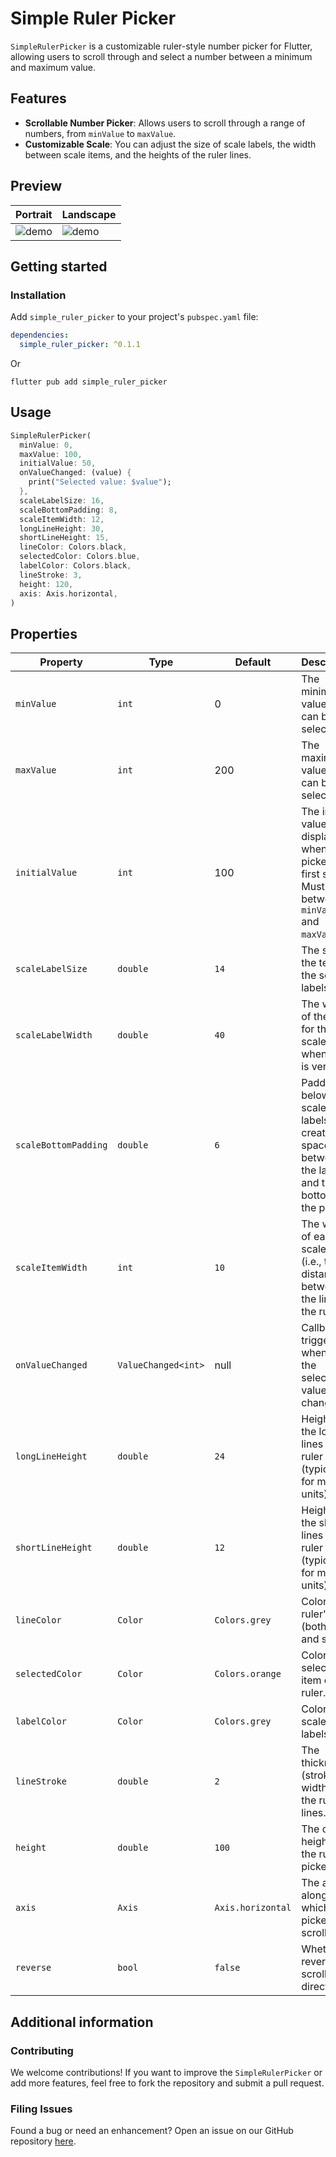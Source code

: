 <!--
This README describes the package. If you publish this package to pub.dev,
this README's contents appear on the landing page for your package.

For information about how to write a good package README, see the guide for
[writing package pages](https://dart.dev/guides/libraries/writing-package-pages).

For general information about developing packages, see the Dart guide for
[creating packages](https://dart.dev/guides/libraries/create-library-packages)
and the Flutter guide for
[developing packages and plugins](https://flutter.dev/developing-packages).
-->

# Simple Ruler Picker

`SimpleRulerPicker` is a customizable ruler-style number picker for Flutter, allowing users to scroll through and select a number between a minimum and maximum value.

## Features

- **Scrollable Number Picker**: Allows users to scroll through a range of numbers, from `minValue` to `maxValue`.
- **Customizable Scale**: You can adjust the size of scale labels, the width between scale items, and the heights of the ruler lines.

## Preview

| Portrait                                                                               | Landscape                                                                                |
| -------------------------------------------------------------------------------------- | ---------------------------------------------------------------------------------------- |
| ![demo](https://github.com/yujune/simple_ruler_picker/raw/main/demo/demo_portrait.gif) | ![demo](https://github.com/yujune/simple_ruler_picker/raw/main/demo/demo_horizontal.gif) |

## Getting started

### Installation

Add `simple_ruler_picker` to your project's `pubspec.yaml` file:

```yaml
dependencies:
  simple_ruler_picker: ^0.1.1
```

Or

```
flutter pub add simple_ruler_picker
```

## Usage

```dart
SimpleRulerPicker(
  minValue: 0,
  maxValue: 100,
  initialValue: 50,
  onValueChanged: (value) {
    print("Selected value: $value");
  },
  scaleLabelSize: 16,
  scaleBottomPadding: 8,
  scaleItemWidth: 12,
  longLineHeight: 30,
  shortLineHeight: 15,
  lineColor: Colors.black,
  selectedColor: Colors.blue,
  labelColor: Colors.black,
  lineStroke: 3,
  height: 120,
  axis: Axis.horizontal,
)

```

## Properties

| Property             | Type                | Default           | Description                                                                                       | Example                                   |
|----------------------|---------------------|-------------------|---------------------------------------------------------------------------------------------------|-------------------------------------------|
| `minValue`           | `int`               | 0                 | The minimum value that can be selected.                                                           | `minValue: 0`                             |
| `maxValue`           | `int`               | 200               | The maximum value that can be selected.                                                           | `maxValue: 100`                           |
| `initialValue`       | `int`               | 100               | The initial value displayed when the picker is first shown. Must be between `minValue` and `maxValue`. | `initialValue: 50`                        |
| `scaleLabelSize`     | `double`            | `14`              | The size of the text for the scale labels.                                                        | `scaleLabelSize: 16`                      |
| `scaleLabelWidth`    | `double`            | `40`              | The width of the text for the scale labels when axis is vertical.                                 | `scaleLabelWidth: 40`                     |
| `scaleBottomPadding` | `double`            | `6`               | Padding below the scale labels, creating space between the labels and the bottom of the picker.   | `scaleBottomPadding: 8`                   |
| `scaleItemWidth`     | `int`               | `10`              | The width of each scale item (i.e., the distance between the lines on the ruler).                 | `scaleItemWidth: 15`                      |
| `onValueChanged`     | `ValueChanged<int>` | null              | Callback triggered whenever the selected value changes.                                           | `onValueChanged: (value) => print(value)` |
| `longLineHeight`     | `double`            | `24`              | Height of the long lines in the ruler (typically for major units).                                | `longLineHeight: 30`                      |
| `shortLineHeight`    | `double`            | `12`              | Height of the short lines in the ruler (typically for minor units).                               | `shortLineHeight: 15`                     |
| `lineColor`          | `Color`             | `Colors.grey`     | Color of the ruler's lines (both long and short).                                                 | `lineColor: Colors.black`                 |
| `selectedColor`      | `Color`             | `Colors.orange`   | Color of the selected item on the ruler.                                                          | `selectedColor: Colors.blue`              |
| `labelColor`         | `Color`             | `Colors.grey`     | Color of the scale labels.                                                                        | `labelColor: Colors.black`                |
| `lineStroke`         | `double`            | `2`               | The thickness (stroke width) of the ruler's lines.                                                | `lineStroke: 3`                           |
| `height`             | `double`            | `100`             | The overall height of the ruler picker.                                                           | `height: 120`                             |
| `axis`               | `Axis`              | `Axis.horizontal` | The axis along which the picker scrolls.                                                          | `axis: Axis.horizontal`                   |
| `reverse`            | `bool`              | `false`           | Whether to reverse the scroll direction.                                                          | `reverse: true`                           |

## Additional information

### Contributing

We welcome contributions! If you want to improve the `SimpleRulerPicker` or add more features, feel free to fork the repository and submit a pull request.

### Filing Issues

Found a bug or need an enhancement? Open an issue on our GitHub repository [here](https://github.com/yujune/simple_ruler_picker/issues).
